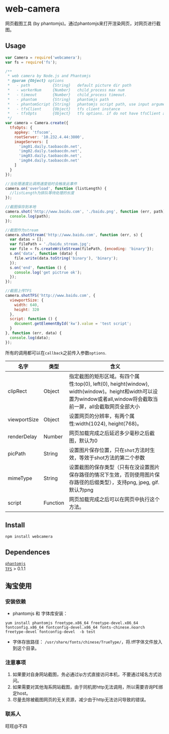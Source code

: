 web-camera
==========

网页截图工具 (by phantomjs)。通过phantomjs来打开渲染网页，对网页进行截图。   

## Usage  

```js
var Camera = require('webcamera');
var fs = require('fs');

/**
 * web camera by Node.js and Phantomjs
 * @param {Object} options 
 *   - path          {String}   default picture dir path
 *   - workerNum     {Number}   child_process max num
 *   - timeout       {Number}   child_process timeout.
 *   - phantom       {String}   phantomjs path
 *   - phantomScript {String}   phantomjs script path, use input arguments as default script
 *   - tfsClient     {Object}   tfs client instance
 *   - tfsOpts       {Object}   tfs options. if do not have tfsClient and tfsOpts, shotTFS become invalid
 */
var camera = Camera.create({
  tfsOpts: {    
    appkey: 'tfscom',
    rootServer: '10.232.4.44:3800',
    imageServers: [
      'img01.daily.taobaocdn.net',
      'img02.daily.taobaocdn.net',
      'img03.daily.taobaocdn.net',
      'img04.daily.taobaocdn.net'
    ]    
  }
});

//当处理速度比调用速度低时会触发此事件
camera.on('overload', function (listLength) {
  //listLength为排队等待处理的长度
});

//截图保存到本地
camera.shot('http://www.baidu.com', './baidu.png', function (err, path) {
  console.log(path);
});

//截图作为stream
camera.shotStream('http://www.baidu.com', function (err, s) {
  var datas = [];
  var filePath = './baidu_stream.jpg';
  var file = fs.createWriteStream(filePath, {encoding: 'binary'});
  s.on('data', function (data) {
    file.write(data.toString('binary'), 'binary');          
  });
  s.on('end', function () {
    console.log('get pictrue ok');
  });
});

//截图上传TFS
camera.shotTFS('http://www.baidu.com', {
  viewportSize: {
    width: 640,
    height: 320
  },
  script: function () {
    document.getElementById('kw').value = 'test script';
  }
}, function (err, data) {
  console.log(data);
});

```

所有的调用都可以在`callback`之前传入参数`options`. 

|名字|类型|含义|
|----|----|----|
|clipRect|Object|指定截图的矩形区域。有四个属性:top(0), left(0), height(window), width(window)。height和width可以设置为window或者all,window将会截取当前一屏，all会截取网页全部大小|
|viewportSize|Object|设置网页的分辨率，有两个属性:width(1024), height(768)。|
|renderDelay|Number|网页加载完成之后延迟多少毫秒之后截图，默认为0|
|picPath|String|设置图片保存位置，只在`shot`方法时生效，等效于shot方法的第二个参数|
|mimeType|String|设置截图的保存类型（只有在没设置图片保存路径的情况下生效，否则使用图片保存路径的后缀类型），支持png, jpeg, gif.默认为png|
|script|Function|网页加载完成之后可以在网页中执行这个方法。|


## Install  
`npm install webcamera`

## Dependences  
[`phantomjs`](http://phantomjs.org/)  
[`TFS`](http://github.com/fengmk2/tfs) > 0.1.1

## 淘宝使用   

### 安装依赖  

* phantomjs 和 字体库安装： 

```
yum install phantomjs freetype.x86_64 freetype-devel.x86_64 fontconfig.x86_64 fontconfig-devel.x86_64 fonts-chinese.noarch freetype-devel fontconfig-devel  -b test
```

* 字体存放路径： `/usr/share/fonts/chinese/TrueType/`，将.tff字体文件放入到这个目录。   

### 注意事项  

1. 如果要对自身网站截图，务必通过ip方式直接访问本机，不要通过域名方式访问。  
2. 如果需要对其他淘系网站截图，由于同机房http无法调用，所以需要咨询PE绑定host。   
3. 尽量去除被截图网页的无关资源，减少由于http无法访问导致的错误。   

### 联系人  

旺旺@不四  